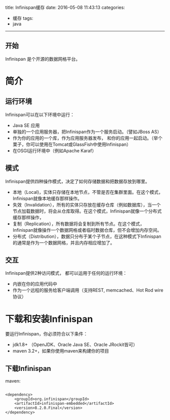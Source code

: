 title: Infinispan缓存
date: 2016-05-08 11:43:13
categories: 
- 缓存
tags: 
- java

---

<h2 id="intro">开始</h2>Infinispan 是个开源的数据网格平台。
<!-- more -->

# 简介
## 运行环境
Infinispan可以在以下环境中运行：
* Java SE 应用
* 单独的一个应用服务器，把Infinispan作为一个服务启动。（譬如JBoss AS）
* 作为你的应用的一个库，作为应用服务器发布， 和你的应用一起启动。（举个栗子，你可以使用在Tomcat或GlassFish中使用Infinispan）
* 在OSGI运行环境中（例如Apache Karaf）

## 模式
Infinispan提供四种操作模式，决定了如何存储数据和把数据存放到哪里。
* 本地（Local)，实体只存储在本地节点，不管是否在集群里面。在这个模式，Infinispan就像本地缓存那样操作。
* 失效（Invalidation），所有的实体只存放在缓存仓库（例如数据库），当一个节点加载数据时，将会从仓库取得。在这个模式，Infinispan就像一个分布式缓存那样操作，
* 复制（Replication），所有数据将会复制到所有节点。在这个模式，Infinispan就像操作一个数据网格或者临时数据仓库，但不会增加内存空间。
* 分布式（Distribution），数据只分布于某个子节点，在这种模式下Infinispan的通常是作为一个数据网格，并且内存相应增加了。

## 交互
Infinispan提供2种访问模式， 都可以运用于任何的运行环境：
* 内嵌在你的应用代码中
* 作为一个远程的服务给客户端调用（支持REST, memcached、Hot Rod wire协议）

# 下载和安装Infinispan
要运行Infinispan，你必须符合以下条件：
* jdk1.8+ （OpenJDK、Oracle Java SE、Oracle JRockit皆可）
* maven 3.2+，如果你使用maven来构建你的项目

## 下载Infinispan
maven:
<pre><code>
&lt;dependency&gt; 
	&lt;groupId&gt;org.infinispan&lt;/groupId&gt; 
	&lt;artifactId&gt;infinispan-embedded&lt;/artifactId&gt; 
	&lt;version&gt;8.2.0.Final&lt;/version&gt; 
&lt;/dependency&gt;
</code></pre>




